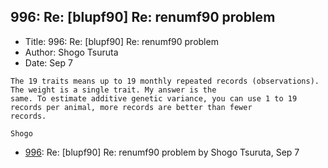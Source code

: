 ## 996: Re: [blupf90] Re: renumf90 problem

- Title: 996: Re: [blupf90] Re: renumf90 problem
- Author: Shogo Tsuruta
- Date: Sep 7
```
The 19 traits means up to 19 monthly repeated records (observations). The weight is a single trait. My answer is the
same. To estimate additive genetic variance, you can use 1 to 19 records per animal, more records are better than fewer
records.

Shogo
```

- [996](0996.md): Re: [blupf90] Re: renumf90 problem by Shogo Tsuruta, Sep 7

